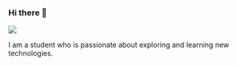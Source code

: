 ### Hi there 👋

![](https://komarev.com/ghpvc/?username=Fluorurine&color=green)

I am a student who is passionate about exploring and learning new technologies.
